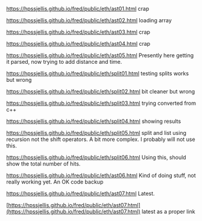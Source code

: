 



https://hpssjellis.github.io/fred/public/eth/ast01.html     crap

https://hpssjellis.github.io/fred/public/eth/ast02.html      loading array

https://hpssjellis.github.io/fred/public/eth/ast03.html     crap

https://hpssjellis.github.io/fred/public/eth/ast04.html     crap

https://hpssjellis.github.io/fred/public/eth/ast05.html     Presently here getting it parsed, now trying to add distance and time. 

https://hpssjellis.github.io/fred/public/eth/split01.html  testing splits works but wrong

https://hpssjellis.github.io/fred/public/eth/split02.html  bit cleaner   but wrong

https://hpssjellis.github.io/fred/public/eth/split03.html  trying converted from c++

https://hpssjellis.github.io/fred/public/eth/split04.html  showing results

https://hpssjellis.github.io/fred/public/eth/split05.html  split and list using recursion not the shift operators. A bit more complex. I probably will not use this.


https://hpssjellis.github.io/fred/public/eth/split06.html  Using this, should show the total number of hits.

https://hpssjellis.github.io/fred/public/eth/ast06.html  Kind of doing stuff, not really working yet. An OK code backup 

https://hpssjellis.github.io/fred/public/eth/ast07.html  Latest.


[https://hpssjellis.github.io/fred/public/eth/ast07.html](https://hpssjellis.github.io/fred/public/eth/ast07.html)   latest as a proper link


